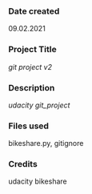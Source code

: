 ### Date created
09.02.2021

### Project Title
_git project v2_

### Description
_udacity git_project_

### Files used
bikeshare.py, gitignore

### Credits
udacity bikeshare
